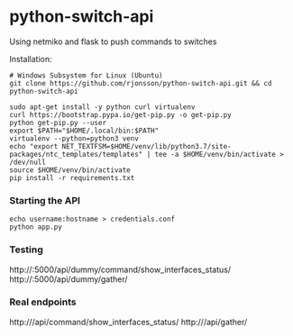 # python-switch-api
Using netmiko and flask to push commands to switches

Installation:
```
# Windows Subsystem for Linux (Ubuntu)
git clone https://github.com/rjonsson/python-switch-api.git && cd python-switch-api

sudo apt-get install -y python curl virtualenv
curl https://bootstrap.pypa.io/get-pip.py -o get-pip.py
python get-pip.py --user
export $PATH="$HOME/.local/bin:$PATH"
virtualenv --python=python3 venv
echo "export NET_TEXTFSM=$HOME/venv/lib/python3.7/site-packages/ntc_templates/templates" | tee -a $HOME/venv/bin/activate > /dev/null
source $HOME/venv/bin/activate
pip install -r requirements.txt

```

### Starting the API
```
echo username:hostname > credentials.conf
python app.py

```

### Testing
http://<api-hostname>:5000/api/dummy/command/show_interfaces_status/<imaginary switch hostname>
http://<api-hostname>:5000/api/dummy/gather/<imaginary switch hostname>

### Real endpoints
http://<api-hostname>/api/command/show_interfaces_status/<switch hostname>
http://<api-hostname>/api/gather/<switch hostname>